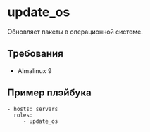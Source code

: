 update_os
=========

Обновляет пакеты в операционной системе.

Требования
------------

- Almalinux 9

Пример плэйбука
----------------

    - hosts: servers
      roles:
         - update_os
